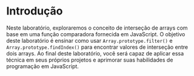 # Introdução

Neste laboratório, exploraremos o conceito de interseção de arrays com base em uma função comparadora fornecida em JavaScript. O objetivo deste laboratório é ensinar como usar `Array.prototype.filter()` e `Array.prototype.findIndex()` para encontrar valores de interseção entre dois arrays. Ao final deste laboratório, você será capaz de aplicar essa técnica em seus próprios projetos e aprimorar suas habilidades de programação em JavaScript.
